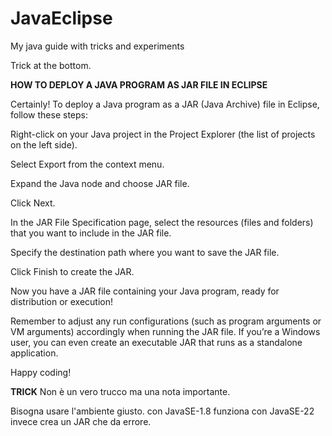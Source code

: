 # JavaEclipse
My java guide with tricks and experiments


Trick at the bottom.

<b>HOW TO DEPLOY A JAVA PROGRAM AS JAR FILE IN ECLIPSE</b>
 
Certainly! To deploy a Java program as a JAR (Java Archive) file in Eclipse,
follow these steps:

Right-click on your Java project in the Project Explorer (the list of
projects on the left side).

Select Export from the context menu.

Expand the Java node and choose JAR file.

Click Next.

In the JAR File Specification page, select the resources (files and folders)
that you want to include in the JAR file.

Specify the destination path where you want to save the JAR file.

Click Finish to create the JAR.

Now you have a JAR file containing your Java program, ready for distribution
or execution!

Remember to adjust any run configurations (such as program arguments or VM
arguments) accordingly when running the JAR file. If you’re a Windows user,
you can even create an executable JAR that runs as a standalone application.

Happy coding!


<b>TRICK</b>
Non è un vero trucco ma una nota importante.

Bisogna usare l'ambiente giusto.
con JavaSE-1.8 funziona
con JavaSE-22 invece crea un JAR che da errore.


